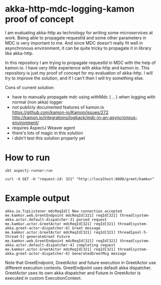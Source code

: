 # akka-http-mdc-logging-kamon proof of concept

I am evaluating akka-http as technology for writing some microservices at work. Being able to propagate requestId and some other parameters in MDC is very important to me. And since MDC doesn't really fit well in asynchronous environment, it can be quite tricky to propagate it in library like akka-http.

In this repository I am trying to propagate requestId in MDC with the help of kamon.io. I have very little experience with akka-http and kamon.io. This repository is just my proof of concept for my evaluation of akka-http. I will try to improve the solution, and if I can't then I will try something else.  

Cons of current solution:

* have to manually propagate mdc using withMdc { .. } when logging with normal (non akka) logger 
* not publicly documented features of kamon.io https://github.com/kamon-io/Kamon/issues/272 http://kamon.io/integrations/logback/mdc-in-an-asyncronous-environment/
* requires AspectJ Weaver agent
* there's lots of magic in this solution
* i didn't test this solution properly yet

# How to run

`sbt aspectj-runner:run`

`curl -X GET -H "request-id: 321" "http://localhost:8080/greet/kamkor"`

# Example output

```
akka.io.TcpListener mdcReqId[] New connection accepted
me.kamkor.web.GreetEndpoint mdcReqId[321] reqId[321] thread[system-akka.actor.default-dispatcher-3] parsed request
me.kamkor.actor.GreetActor mdcReqId[321] reqId[321] thread[system-akka.greet-actor-dispatcher-6] Greet message
me.kamkor.actor.GreetActor mdcReqId[321] reqId[321] thread[pool-5-thread-5] generateGreet Future
me.kamkor.web.GreetEndpoint mdcReqId[321] reqId[321] thread[system-akka.actor.default-dispatcher-4] completing request
me.kamkor.actor.GreetActor mdcReqId[321] reqId[321] thread[system-akka.greet-actor-dispatcher-6] GeneratedGreetMsg message
```

Note that GreetEndpoint, GreetActor and future execution in GreetActor use different execution contexts. GreetEndpoint uses default akka dispatcher. GreetActor uses its own akka dispatcher and Future in GreetActor is executed in custom ExecutionContext.
